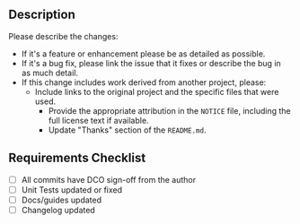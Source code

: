 ## Description

Please describe the changes:

- If it's a feature or enhancement please be as detailed as possible.
- If it's a bug fix, please link the issue that it fixes or describe the bug in as much detail.
- If this change includes work derived from another project, please:
  - Include links to the original project and the specific files that were used.
    - Provide the appropriate attribution in the `NOTICE` file, including the full license text if available.
    - Update "Thanks" section of the `README.md`.

## Requirements Checklist

- [ ] All commits have DCO sign-off from the author
- [ ] Unit Tests updated or fixed
- [ ] Docs/guides updated
- [ ] Changelog updated

